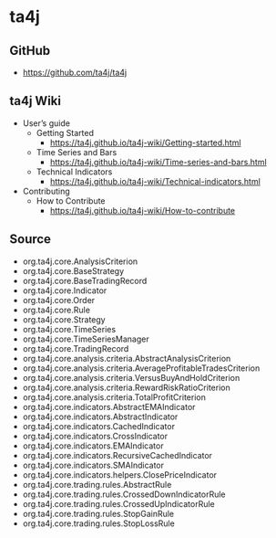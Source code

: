 # ta4j
## GitHub
  * https://github.com/ta4j/ta4j

## ta4j Wiki
* User’s guide
	* Getting Started
		* https://ta4j.github.io/ta4j-wiki/Getting-started.html
	* Time Series and Bars
		* https://ta4j.github.io/ta4j-wiki/Time-series-and-bars.html
  * Technical Indicators
    * https://ta4j.github.io/ta4j-wiki/Technical-indicators.html
* Contributing
	* How to Contribute
		* https://ta4j.github.io/ta4j-wiki/How-to-contribute

## Source
* org.ta4j.core.AnalysisCriterion
* org.ta4j.core.BaseStrategy
* org.ta4j.core.BaseTradingRecord
* org.ta4j.core.Indicator
* org.ta4j.core.Order
* org.ta4j.core.Rule
* org.ta4j.core.Strategy
* org.ta4j.core.TimeSeries
* org.ta4j.core.TimeSeriesManager
* org.ta4j.core.TradingRecord
* org.ta4j.core.analysis.criteria.AbstractAnalysisCriterion
* org.ta4j.core.analysis.criteria.AverageProfitableTradesCriterion
* org.ta4j.core.analysis.criteria.VersusBuyAndHoldCriterion
* org.ta4j.core.analysis.criteria.RewardRiskRatioCriterion
* org.ta4j.core.analysis.criteria.TotalProfitCriterion
* org.ta4j.core.indicators.AbstractEMAIndicator
* org.ta4j.core.indicators.AbstractIndicator
* org.ta4j.core.indicators.CachedIndicator
* org.ta4j.core.indicators.CrossIndicator
* org.ta4j.core.indicators.EMAIndicator
* org.ta4j.core.indicators.RecursiveCachedIndicator
* org.ta4j.core.indicators.SMAIndicator
* org.ta4j.core.indicators.helpers.ClosePriceIndicator
* org.ta4j.core.trading.rules.AbstractRule
* org.ta4j.core.trading.rules.CrossedDownIndicatorRule
* org.ta4j.core.trading.rules.CrossedUpIndicatorRule
* org.ta4j.core.trading.rules.StopGainRule
* org.ta4j.core.trading.rules.StopLossRule
